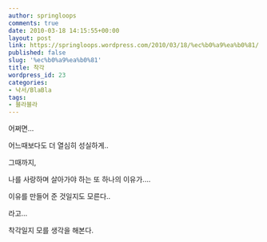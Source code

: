 ```yaml
---
author: springloops
comments: true
date: 2010-03-18 14:15:55+00:00
layout: post
link: https://springloops.wordpress.com/2010/03/18/%ec%b0%a9%ea%b0%81/
published: false
slug: '%ec%b0%a9%ea%b0%81'
title: 착각
wordpress_id: 23
categories:
- 낙서/BlaBla
tags:
- 블라블라
---
```


  

어쩌면...   

  
어느때보다도 더 열심히 성실하게..  

  
그때까지,  

  
나를 사랑하며 살아가야 하는 또 하나의 이유가....  

  
이유를 만들어 준 것일지도 모른다..  

  
라고...  

  

착각일지 모를 생각을 해본다.  

